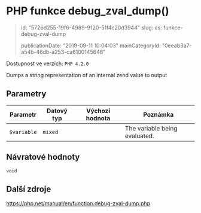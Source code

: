 PHP funkce debug_zval_dump()
============================

> id: "5726d255-19f6-4989-9120-51f4c20d3944"
> slug:
> 	cs: funkce-debug-zval-dump
> 
> publicationDate: "2019-09-11 10:04:03"
> mainCategoryId: "0eeab3a7-a54b-46db-a253-ca6100145648"

Dostupnost ve verzích: `PHP 4.2.0`

Dumps a string representation of an internal zend value to output


Parametry
--------------

| Parametr | Datový typ | Výchozí hodnota | Poznámka |
|-----|-----|-----|-----|
| `$variable` | `mixed` |  | The variable being evaluated. |


Návratové hodnoty
----------------

`void`



Další zdroje
------------

https://php.net/manual/en/function.debug-zval-dump.php
